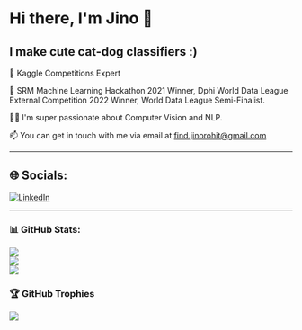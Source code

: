 # Hi there, I'm Jino 👋

## I make cute cat-dog classifiers :)

🚀 Kaggle Competitions Expert

🎉 SRM Machine Learning Hackathon 2021 Winner, Dphi World Data League External Competition 2022 Winner, World Data League Semi-Finalist.

👨‍💻 I'm super passionate about Computer Vision and NLP.

📫 You can get in touch with me via email at find.jinorohit@gmail.com


---

## 🌐 Socials:
[![LinkedIn](https://img.shields.io/badge/LinkedIn-%230077B5.svg?logo=linkedin&logoColor=white)](https://www.linkedin.com/in/jino-rohit-6032541b5/)


---

### 📊 GitHub Stats:
![](https://github-readme-stats.vercel.app/api?username=JINO-ROHIT&theme=dark&hide_border=false&include_all_commits=false&count_private=false)<br/>
![](https://github-readme-streak-stats.herokuapp.com/?user=JINO-ROHIT&theme=dark&hide_border=false)<br/>
![](https://github-readme-stats.vercel.app/api/top-langs/?username=JINO-ROHIT&theme=dark&hide_border=false&include_all_commits=false&count_private=false&layout=compact&hide=jupyter%20notebook)

### 🏆 GitHub Trophies
![](https://github-profile-trophy.vercel.app/?username=JINO-ROHIT&theme=discord&no-frame=false&no-bg=true&margin-w=4)


